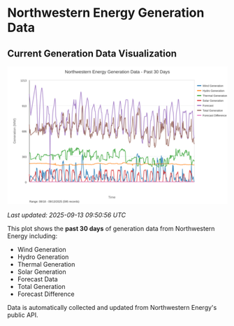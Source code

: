 # Northwestern Energy Generation Data

## Current Generation Data Visualization

![Northwestern Energy Generation Data](images/nwe_generation_plot.svg)

*Last updated: 2025-09-13 09:50:56 UTC*

This plot shows the **past 30 days** of generation data from Northwestern Energy including:
- Wind Generation
- Hydro Generation  
- Thermal Generation
- Solar Generation
- Forecast Data
- Total Generation
- Forecast Difference

Data is automatically collected and updated from Northwestern Energy's public API.

